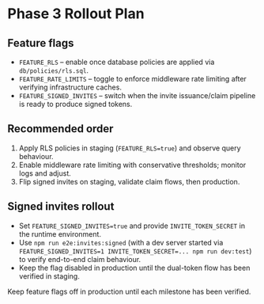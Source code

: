 # Phase 3 Rollout Plan

## Feature flags
- `FEATURE_RLS` – enable once database policies are applied via `db/policies/rls.sql`.
- `FEATURE_RATE_LIMITS` – toggle to enforce middleware rate limiting after verifying infrastructure caches.
- `FEATURE_SIGNED_INVITES` – switch when the invite issuance/claim pipeline is ready to produce signed tokens.

## Recommended order
1. Apply RLS policies in staging (`FEATURE_RLS=true`) and observe query behaviour.
2. Enable middleware rate limiting with conservative thresholds; monitor logs and adjust.
3. Flip signed invites on staging, validate claim flows, then production.

## Signed invites rollout
- Set `FEATURE_SIGNED_INVITES=true` and provide `INVITE_TOKEN_SECRET` in the runtime environment.
- Use `npm run e2e:invites:signed` (with a dev server started via `FEATURE_SIGNED_INVITES=1 INVITE_TOKEN_SECRET=... npm run dev:test`) to verify end-to-end claim behaviour.
- Keep the flag disabled in production until the dual-token flow has been verified in staging.

Keep feature flags off in production until each milestone has been verified.
